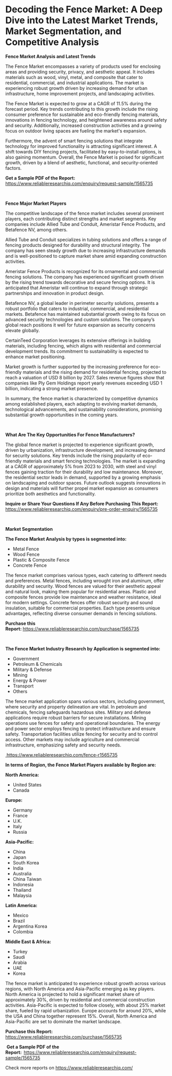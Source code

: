 <p><h1>Decoding the Fence Market: A Deep Dive into the Latest Market Trends, Market Segmentation, and Competitive Analysis</h1></p><p><strong>Fence Market Analysis and Latest Trends</strong></p>
<p><p>The Fence Market encompasses a variety of products used for enclosing areas and providing security, privacy, and aesthetic appeal. It includes materials such as wood, vinyl, metal, and composite that cater to residential, commercial, and industrial applications. The market is experiencing robust growth driven by increasing demand for urban infrastructure, home improvement projects, and landscaping activities.</p><p>The Fence Market is expected to grow at a CAGR of 11.5% during the forecast period. Key trends contributing to this growth include the rising consumer preference for sustainable and eco-friendly fencing materials, innovations in fencing technology, and heightened awareness around safety and security. Additionally, increased construction activities and a growing focus on outdoor living spaces are fueling the market's expansion.</p><p>Furthermore, the advent of smart fencing solutions that integrate technology for improved functionality is attracting significant interest. A shift towards DIY fencing projects, facilitated by easy-to-install options, is also gaining momentum. Overall, the Fence Market is poised for significant growth, driven by a blend of aesthetic, functional, and security-oriented factors.</p></p>
<p><strong>Get a Sample PDF of the Report:&nbsp;</strong> <a href="https://www.reliableresearchiq.com/enquiry/request-sample/1565735?utm_campaign=2282&utm_medium=2&utm_source=Github&utm_content=ia&utm_term=04042025&utm_id=fence">https://www.reliableresearchiq.com/enquiry/request-sample/1565735</a></p>
<p>&nbsp;</p>
<p><strong>Fence Major Market Players</strong></p>
<p><p>The competitive landscape of the fence market includes several prominent players, each contributing distinct strengths and market segments. Key companies include Allied Tube and Conduit, Ameristar Fence Products, and Betafence NV, among others.</p><p>Allied Tube and Conduit specializes in tubing solutions and offers a range of fencing products designed for durability and structural integrity. The company has seen steady growth due to increasing infrastructure demands and is well-positioned to capture market share amid expanding construction activities.</p><p>Ameristar Fence Products is recognized for its ornamental and commercial fencing solutions. The company has experienced significant growth driven by the rising trend towards decorative and secure fencing options. It is anticipated that Ameristar will continue to expand through strategic partnerships and innovation in product design.</p><p>Betafence NV, a global leader in perimeter security solutions, presents a robust portfolio that caters to industrial, commercial, and residential markets. Betafence has maintained substantial growth owing to its focus on advanced security technologies and custom solutions. The company’s global reach positions it well for future expansion as security concerns elevate globally.</p><p>CertainTeed Corporation leverages its extensive offerings in building materials, including fencing, which aligns with residential and commercial development trends. Its commitment to sustainability is expected to enhance market positioning. </p><p>Market growth is further supported by the increasing preference for eco-friendly materials and the rising demand for residential fencing, projected to reach a valuation of USD 8 billion by 2027. Sales revenue figures show that companies like Ply Gem Holdings report yearly revenues exceeding USD 1 billion, indicating a strong market presence.</p><p>In summary, the fence market is characterized by competitive dynamics among established players, each adapting to evolving market demands, technological advancements, and sustainability considerations, promising substantial growth opportunities in the coming years.</p></p>
<p>&nbsp;</p>
<p><strong>What Are The Key Opportunities For Fence Manufacturers?</strong></p>
<p><p>The global fence market is projected to experience significant growth, driven by urbanization, infrastructure development, and increasing demand for security solutions. Key trends include the rising popularity of eco-friendly materials and smart fencing technologies. The market is expanding at a CAGR of approximately 5% from 2023 to 2030, with steel and vinyl fences gaining traction for their durability and low maintenance. Moreover, the residential sector leads in demand, supported by a growing emphasis on landscaping and outdoor spaces. Future outlook suggests innovations in design and materials will further propel market expansion as consumers prioritize both aesthetics and functionality.</p></p>
<p><strong>Inquire or Share Your Questions If Any Before Purchasing This Report:</strong> <a href="https://www.reliableresearchiq.com/enquiry/pre-order-enquiry/1565735?utm_campaign=2282&utm_medium=2&utm_source=Github&utm_content=ia&utm_term=04042025&utm_id=fence">https://www.reliableresearchiq.com/enquiry/pre-order-enquiry/1565735</a></p>
<p>&nbsp;</p>
<p><strong>Market Segmentation</strong></p>
<p><strong>The Fence Market Analysis by types is segmented into:</strong></p>
<p><ul><li>Metal Fence</li><li>Wood Fence</li><li>Plastic & Composite Fence</li><li>Concrete Fence</li></ul></p>
<p><p>The fence market comprises various types, each catering to different needs and preferences. Metal fences, including wrought iron and aluminum, offer durability and security. Wood fences are valued for their aesthetic appeal and natural look, making them popular for residential areas. Plastic and composite fences provide low maintenance and weather resistance, ideal for modern settings. Concrete fences offer robust security and sound insulation, suitable for commercial properties. Each type presents unique advantages, reflecting diverse consumer demands in fencing solutions.</p></p>
<p><strong>Purchase this Report:&nbsp;</strong><a href="https://www.reliableresearchiq.com/purchase/1565735?utm_campaign=2282&utm_medium=2&utm_source=Github&utm_content=ia&utm_term=04042025&utm_id=fence">https://www.reliableresearchiq.com/purchase/1565735</a></p>
<p>&nbsp;</p>
<p><strong>The Fence Market Industry Research by Application is segmented into:</strong></p>
<p><ul><li>Government</li><li>Petroleum & Chemicals</li><li>Military & Defense</li><li>Mining</li><li>Energy & Power</li><li>Transport</li><li>Others</li></ul></p>
<p><p>The fence market application spans various sectors, including government, where security and property delineation are vital. In petroleum and chemicals, fencing safeguards hazardous sites. Military and defense applications require robust barriers for secure installations. Mining operations use fences for safety and operational boundaries. The energy and power sector employs fencing to protect infrastructure and ensure safety. Transportation facilities utilize fencing for security and to control access. Other markets may include agriculture and commercial infrastructure, emphasizing safety and security needs.</p></p>
<p><a href="https://www.reliableresearchiq.com/fence-r1565735?utm_campaign=2282&utm_medium=2&utm_source=Github&utm_content=ia&utm_term=04042025&utm_id=fence">&nbsp;https://www.reliableresearchiq.com/fence-r1565735</a></p>
<p><strong>In terms of Region, the Fence Market Players available by Region are:</strong></p>
<p>
    <p> <strong> North America: </strong>
        <ul>
            <li>United States</li>
            <li>Canada</li>
        </ul>
        </p> 
    <p> <strong> Europe: </strong>
        <ul>
            <li>Germany</li>
            <li>France</li>
            <li>U.K.</li>
            <li>Italy</li>
            <li>Russia</li>
        </ul>
        </p> 
    <p> <strong> Asia-Pacific: </strong>
        <ul>
            <li>China</li>
            <li>Japan</li>
            <li>South Korea</li>
            <li>India</li>
            <li>Australia</li>
            <li>China Taiwan</li>
            <li>Indonesia</li>
            <li>Thailand</li>
            <li>Malaysia</li>
        </ul>
        </p> 
    <p> <strong> Latin America: </strong>
        <ul>
            <li>Mexico</li>
            <li>Brazil</li>
            <li>Argentina Korea</li>
            <li>Colombia</li>
        </ul>
        </p> 
    <p> <strong> Middle East & Africa: </strong>
        <ul>
            <li>Turkey</li>
            <li>Saudi</li>
            <li>Arabia</li>
            <li>UAE</li>
            <li>Korea</li>
        </ul>
    </p>
    </p>
<p><p>The fence market is anticipated to experience robust growth across various regions, with North America and Asia-Pacific emerging as key players. North America is projected to hold a significant market share of approximately 30%, driven by residential and commercial construction activities. Asia-Pacific is expected to follow closely, with about 25% market share, fueled by rapid urbanization. Europe accounts for around 20%, while the USA and China together represent 15%. Overall, North America and Asia-Pacific are set to dominate the market landscape.</p></p>
<p><strong>Purchase this Report: </strong><a href="https://www.reliableresearchiq.com/purchase/1565735?utm_campaign=2282&utm_medium=2&utm_source=Github&utm_content=ia&utm_term=04042025&utm_id=fence">https://www.reliableresearchiq.com/purchase/1565735</a></p>
<p>&nbsp;<strong>Get a Sample PDF of the Report:&nbsp;&nbsp;</strong><a href="https://www.reliableresearchiq.com/enquiry/request-sample/1565735?utm_campaign=2282&utm_medium=2&utm_source=Github&utm_content=ia&utm_term=04042025&utm_id=fence">https://www.reliableresearchiq.com/enquiry/request-sample/1565735</a></p>
<p><strong></strong></p>
<p>Check more reports on <a href="https://www.reliableresearchiq.com/?utm_campaign=2282&utm_medium=2&utm_source=Github&utm_content=ia&utm_term=04042025&utm_id=fence">https://www.reliableresearchiq.com/</a></p>